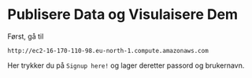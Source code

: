 # Publisere Data og Visulaisere Dem

Først, gå til 
```
http://ec2-16-170-110-98.eu-north-1.compute.amazonaws.com
```

Her trykker du på `Signup here!` og lager deretter passord og brukernavn. 

